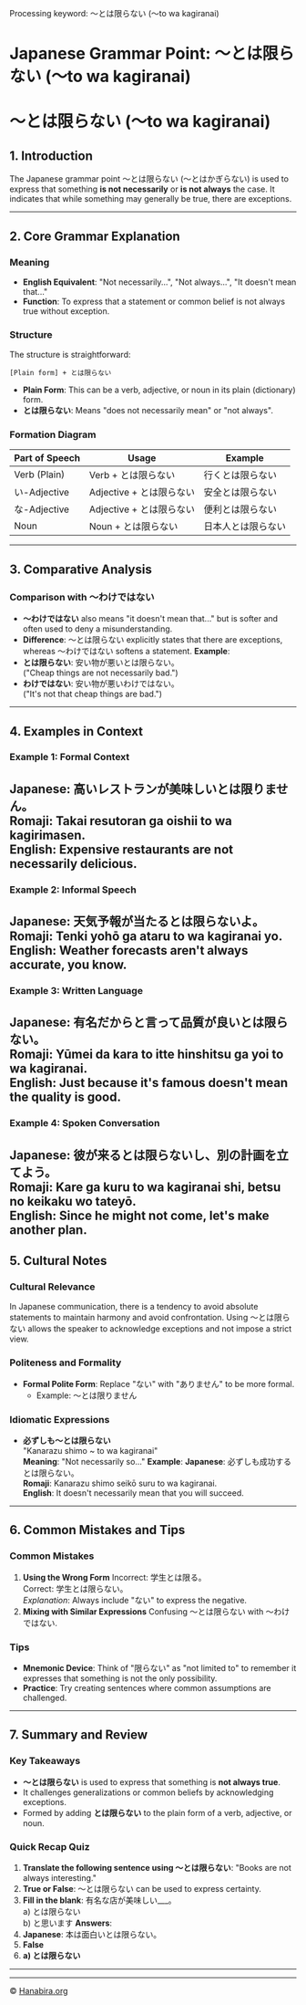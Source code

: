 Processing keyword: ～とは限らない (〜to wa kagiranai)
# Japanese Grammar Point: ～とは限らない (〜to wa kagiranai)
# ～とは限らない (〜to wa kagiranai)
## 1. Introduction
The Japanese grammar point ～とは限らない (〜と​は​かぎ​らない) is used to express that something **is not necessarily** or **is not always** the case. It indicates that while something may generally be true, there are exceptions.

---
## 2. Core Grammar Explanation
### Meaning
- **English Equivalent**: "Not necessarily...", "Not always...", "It doesn't mean that..."
- **Function**: To express that a statement or common belief is not always true without exception.
### Structure
The structure is straightforward:
```
[Plain form] + とは限らない
```
- **Plain Form**: This can be a verb, adjective, or noun in its plain (dictionary) form.
- **とは限らない**: Means "does not necessarily mean" or "not always".
### Formation Diagram
| Part of Speech | Usage                        | Example             |
|----------------|------------------------------|---------------------|
| Verb (Plain)   | Verb + とは限らない           | 行くとは限らない     |
| い-Adjective    | Adjective + とは限らない     | 安全とは限らない     |
| な-Adjective    | Adjective + とは限らない     | 便利とは限らない     |
| Noun           | Noun + とは限らない           | 日本人とは限らない   |
---
## 3. Comparative Analysis
### Comparison with ～わけではない
- **～わけではない** also means "it doesn't mean that..." but is softer and often used to deny a misunderstanding.
- **Difference**: ～とは限らない explicitly states that there are exceptions, whereas ～わけではない softens a statement.
**Example**:
- **とは限らない**: 安い物が悪いとは限らない。  
  ("Cheap things are not necessarily bad.")
- **わけではない**: 安い物が悪いわけではない。  
  ("It's not that cheap things are bad.")
---
## 4. Examples in Context
### Example 1: Formal Context
**Japanese**: 高いレストランが美味しいとは限りません。  
**Romaji**: Takai resutoran ga oishii to wa kagirimasen.  
**English**: Expensive restaurants are not necessarily delicious.
---
### Example 2: Informal Speech
**Japanese**: 天気予報が当たるとは限らないよ。  
**Romaji**: Tenki yohō ga ataru to wa kagiranai yo.  
**English**: Weather forecasts aren't always accurate, you know.
---
### Example 3: Written Language
**Japanese**: 有名だからと言って品質が良いとは限らない。  
**Romaji**: Yūmei da kara to itte hinshitsu ga yoi to wa kagiranai.  
**English**: Just because it's famous doesn't mean the quality is good.
---
### Example 4: Spoken Conversation
**Japanese**: 彼が来るとは限らないし、別の計画を立てよう。  
**Romaji**: Kare ga kuru to wa kagiranai shi, betsu no keikaku wo tateyō.  
**English**: Since he might not come, let's make another plan.
---
## 5. Cultural Notes
### Cultural Relevance
In Japanese communication, there is a tendency to avoid absolute statements to maintain harmony and avoid confrontation. Using ～とは限らない allows the speaker to acknowledge exceptions and not impose a strict view.
### Politeness and Formality
- **Formal Polite Form**: Replace "ない" with "ありません" to be more formal.
  - Example: ～とは限りません
### Idiomatic Expressions
- **必ずしも～とは限らない**  
  "Kanarazu shimo ~ to wa kagiranai"  
  **Meaning**: "Not necessarily so..."
**Example**:
**Japanese**: 必ずしも成功するとは限らない。  
**Romaji**: Kanarazu shimo seikō suru to wa kagiranai.  
**English**: It doesn't necessarily mean that you will succeed.
---
## 6. Common Mistakes and Tips
### Common Mistakes
1. **Using the Wrong Form**
   Incorrect: 学生とは限る。  
   Correct: 学生とは限らない。  
   *Explanation*: Always include "ない" to express the negative.
2. **Mixing with Similar Expressions**
   Confusing ～とは限らない with ～わけではない.
### Tips
- **Mnemonic Device**: Think of "限らない" as "not limited to" to remember it expresses that something is not the only possibility.
- **Practice**: Try creating sentences where common assumptions are challenged.
---
## 7. Summary and Review
### Key Takeaways
- **～とは限らない** is used to express that something is **not always true**.
- It challenges generalizations or common beliefs by acknowledging exceptions.
- Formed by adding **とは限らない** to the plain form of a verb, adjective, or noun.
### Quick Recap Quiz
1. **Translate the following sentence using ～とは限らない**:
   "Books are not always interesting."
2. **True or False**:
   ～とは限らない can be used to express certainty.  
3. **Fill in the blank**:
   有名な店が美味しい___。  
   a) とは限らない  
   b) と思います
**Answers**:
1. **Japanese**: 本は面白いとは限らない。  
2. **False**  
3. **a) とは限らない**
---


---

© [Hanabira.org](https://hanabira.org)
